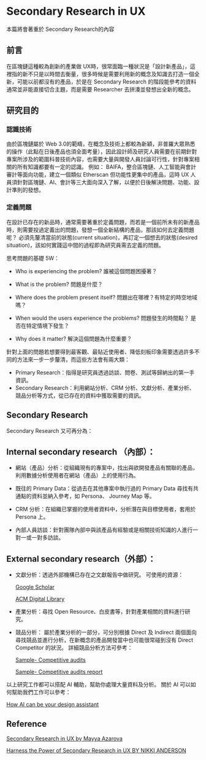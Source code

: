 # Secondary Research in UX

本篇將會著重於 Secondary Research的內容

## 前言
在區塊鏈這種較為創新的產業做 UX時，很常面臨一種狀況是「設計新產品」，這裡指的新不只是以時間去衡量，很多時候是需要利用新的概念及知識去打造一個全新，可能以前都沒有的產品，於是在 Secondary Research 的階段能參考的資料通常並非能直接切合主題，而是需要 Researcher 去拼湊並發想出全新的概念。


## 研究目的

### 認識技術
由於區塊鏈屬於 Web 3.0的範疇，在概念及技術上都較為新穎，非普羅大眾熟悉的操作（此點在日後產品也須全面考量），因此設計師及研究人員需要在前期針對專案所涉及的範圍科普技術內容，也需要大量與開發人員討論可行性，針對專案相關的所有知識都要有一定的認識。
例如：
BAIFA，整合區塊鏈、人工智能與會計審計等面向功能，建立一個類似 Etherscan 但功能性更集中的產品，這時 UX 人員須針對區塊鏈、AI、會計等三大面向深入了解，以便於日後解決問題、功能、設計準則的發想。

### 定義問題
在設計已存在的新品時，通常需要著重於定義問題，而若是一個前所未有的新產品時，則需要投過定義出的問題，發想一個全新結構的產品，那該如何去定義問題呢？ 必須先釐清當前的狀態(current situation)，再訂定一個想去的狀態(desired situation)，該如何實踐這中間的過程即為研究員需去定義的問題。

思考問題的基礎 5W：

- Who is experiencing the problem? 誰被這個問題困擾著？

- What is the problem? 問題是什麼？

- Where does the problem present itself? 問題出在哪裡？有特定的時空地域嗎？

- When would the users experience the problems? 問題發生的時間點？ 是否在特定情境下發生？

- Why does it matter? 解決這個問題為什麼重要？ 


針對上面的問題若想要得到最客觀、最貼近使用者、降低刻板印象需要透過許多不同的方法來一步一步釐清，而這些方法會有兩大類：

- Primary Research：指得是研究員透過訪談、問卷、測試等歸納出的第一手資訊。
- Secondary Research：利用網站分析、CRM 分析、文獻分析、產業分析、競品分析等方式，從已存在的資料中獲取需要的資訊。

## Secondary Research

Secondary Research 又可再分為：

## Internal secondary research （內部）：

- 網站（產品）分析：從組織現有的專案中，找出與欲開發產品有關聯的產品，利用數據分析使用者在網站（產品）上的使用行為。

- 既往的 Primary Data：從過去在其他專案中執行過的 Primary Data 尋找有共通點的資料並納入參考，如 Persona、 Journey Map 等。

- CRM 分析：在組織已掌握的使用者資料中，分析潛在與目標使用者，套用於 Persona 上。

-  內部人員訪談：針對團隊內部中與該產品有經驗或是相關技術知識的人進行一對一或一對多訪談。

## External secondary research（外部）：

- 文獻分析：透過外部機構已存在之文獻報告中做研究。
可使用的資源：

  [Google Scholar](https://scholar.google.com/)

  [ACM Digital Library](https://dl.acm.org/journals)

- 產業分析：尋找 Open Resource、白皮書等，針對產業相關的資料進行研究。

- 競品分析： 屬於產業分析的一部分，可分別根據 Direct 及 Indirect 兩個面向尋找競品並進行分析，在新概念的產品開發當中也可能很常碰到沒有 Direct Competitor 的狀況。 詳細競品分析方法可參考：

  [Sample- Competitive audits](https://docs.google.com/spreadsheets/d/1dJXquryDr80mkXhVDtSs_qcwj3j3jMUm8eB6JlMn7aY/edit?usp=share_link&resourcekey=0-vgIOAnquvJ0-Ya3BkDnctw)
  
  [Sample- Competitive audits report](https://docs.google.com/document/d/1ourq3_8zGki0p7QoTp6ig1fOFpk2UfEMoKrEIp8XHjQ/edit?usp=share_link)
 

以上研究工作都可以搭配 AI 輔助，幫助你處理大量資料及分析。
關於 AI 可以如何幫助我們工作可以參考：

  [How AI can be your design assistant](https://mermer.com.tw/knowledge-management/km-20230823001)

## Reference

[Secondary Research in UX by Mayya Azarova](https://www.nngroup.com/articles/secondary-research-in-ux/)

[Harness the Power of Secondary Research in UX BY NIKKI ANDERSON](https://dscout.com/people-nerds/secondary-research)
